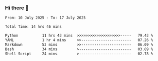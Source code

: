 ### Hi there 👋

<!--
**ututono/ututono** is a ✨ _special_ ✨ repository because its `README.md` (this file) appears on your GitHub profile.

Here are some ideas to get you started:

- 🔭 I’m currently working on ...
- 🌱 I’m currently learning ...
- 👯 I’m looking to collaborate on ...
- 🤔 I’m looking for help with ...
- 💬 Ask me about ...
- 📫 How to reach me: ...
- 😄 Pronouns: ...
- ⚡ Fun fact: ...
-->



<!--START_SECTION:waka-->

```txt
From: 10 July 2025 - To: 17 July 2025

Total Time: 14 hrs 46 mins

Python           11 hrs 43 mins  >>>>>>>>>>>>>>>>>>>>-----   79.43 %
YAML             1 hr 4 mins     >>-----------------------   07.26 %
Markdown         53 mins         >>-----------------------   06.09 %
Bash             34 mins         >------------------------   03.89 %
Shell Script     24 mins         >------------------------   02.78 %
```

<!--END_SECTION:waka-->
